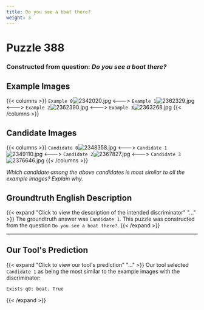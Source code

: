```yaml
---
title: Do you see a boat there?
weight: 3
---
```


# Puzzle 388
### Constructed from question: _Do you see a boat there?_


## Example Images
{{< columns >}}
`Example 0`![2342020.jpg](/gqa_images/2342020.jpg)
<--->
`Example 1`![2362329.jpg](/gqa_images/2362329.jpg)
<--->
`Example 2`![2362390.jpg](/gqa_images/2362390.jpg)
<--->
`Example 3`![2363268.jpg](/gqa_images/2363268.jpg)
{{< /columns >}}

## Candidate Images
{{< columns >}}
`Candidate 0`![2348358.jpg](/gqa_images/2348358.jpg)
<--->
`Candidate 1`![2349110.jpg](/gqa_images/2349110.jpg)
<--->
`Candidate 2`![2367827.jpg](/gqa_images/2367827.jpg)
<--->
`Candidate 3`![2376646.jpg](/gqa_images/2376646.jpg)
{{< /columns >}}

*Which candidate among the above candidates is most similar to all the example images? Explain why.*

## Groundtruth English Description

{{< expand "Click to view the description of the intended discriminator" "..." >}}
The groundtruth answer was `Candidate 1`. This puzzle was constructed from the question `Do you see a boat there?`.
{{< /expand >}}

---

## Our Tool's Prediction

{{< expand "Click to view our tool's prediction" "..." >}}
Our tool selected `Candidate 1` as being the most similar to the example images with the discriminator:
```plaintext
Exists q0: boat. True
```
{{< /expand >}}
